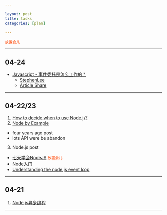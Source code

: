 ```yaml
---

layout: post
title: tasks
categories: [plan]

---
```


<i class="icon-ok"></i>
<i class="icon-tasks"></i>
<i class="icon-reomve"></i>
<code style="color:#f40">放置会儿</code>

---

## 04-24
  * <i class="icon-ok"></i> [Javascript - 事件委托是怎么工作的？](http://blog.segmentfault.com/stephenlee/1190000000473293)
    * <i class="icon-tasks"></i> [StephenLee](http://segmentfault.com/u/stephenlee)
    * <i class="icon-tasks"></i> [Article Share](http://jboat.diandian.com/)

---

## 04-22/23
  1. <i class="icon-ok"></i> [How to decide when to use Node.js?](http://stackoverflow.com/questions/5062614/how-to-decide-when-to-use-node-js)
  2. <i class="icon-remove"></i> [Node by Example](http://blog.osbutler.com/categories/node-by-example/?page=3)
   * four years ago post
   * lots API were be abandon
  3. <i class="icon-tasks"></i> Node.js post
   * [七天学会NodeJS](http://nqdeng.github.io/7-days-nodejs/)
<code style="color:#f40">放置会儿</code>
   * <i class="icon-ok"></i> [Node入门](http://www.nodebeginner.org/index-zh-cn.html) <i class="icon-thumbs-up"></i>
   * [Understanding the node.js event loop](http://blog.mixu.net/2011/02/01/understanding-the-node-js-event-loop/)

---

## 04-21
  1. <i class="icon-ok"></i> [Node.js异步编程](http://www.infoq.com/cn/news/2011/09/nodejs-async-code)

---


